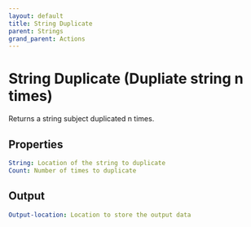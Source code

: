 ```yaml
---
layout: default
title: String Duplicate
parent: Strings
grand_parent: Actions
---
```

# String Duplicate (Dupliate string n times)
Returns a string subject duplicated n times.

## Properties
```yaml
String: Location of the string to duplicate
Count: Number of times to duplicate
```

## Output
```yaml
Output-location: Location to store the output data
```
